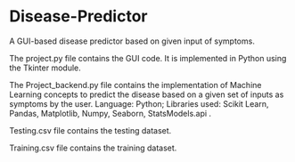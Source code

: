 # Disease-Predictor

A GUI-based disease predictor based on given input of symptoms.

The project.py file contains the GUI code. It is implemented in Python using the Tkinter module.

The Project_backend.py file contains the implementation of Machine Learning concepts to predict the disease based on a given set of inputs as symptoms by the user. Language: Python; Libraries used: Scikit Learn, Pandas, Matplotlib, Numpy, Seaborn, StatsModels.api .

Testing.csv file contains the testing dataset.

Training.csv file contains the training dataset.
